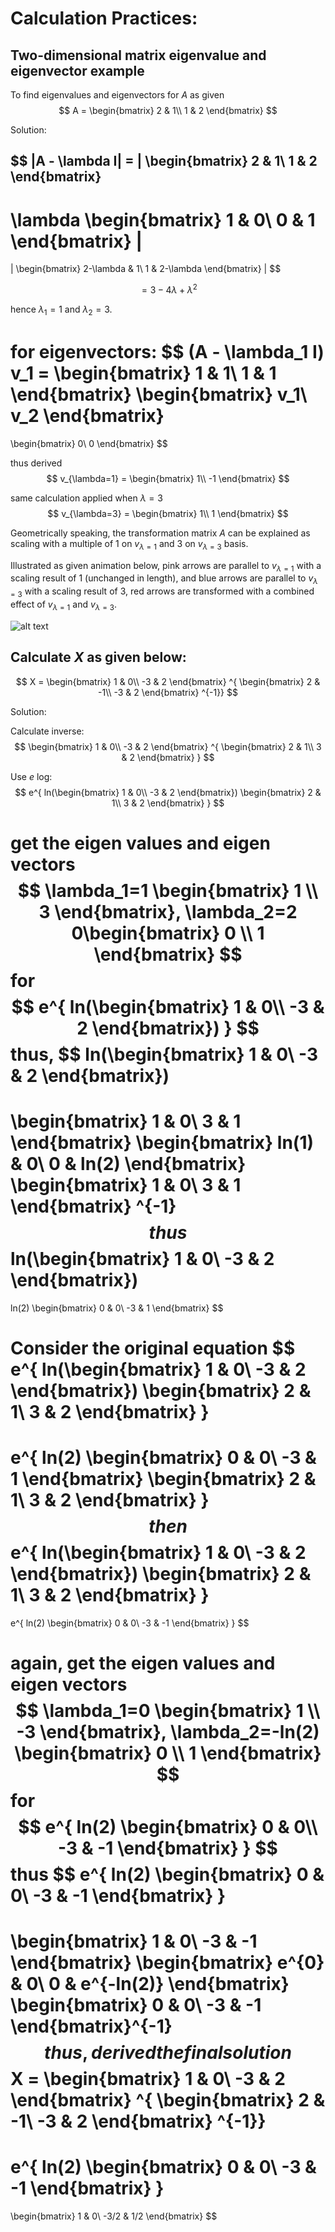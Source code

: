# Calculation Practices:

## Two-dimensional matrix eigenvalue and eigenvector example

To find eigenvalues and eigenvectors for $A$ as given
$$
A =
\begin{bmatrix}
2 & 1\\
1 & 2
\end{bmatrix}
$$

Solution:

$$
|A - \lambda I| = 
|
\begin{bmatrix}
2 & 1\\
1 & 2
\end{bmatrix}
-
\lambda
\begin{bmatrix}
1 & 0\\
0 & 1
\end{bmatrix}
|
=
|
\begin{bmatrix}
2-\lambda & 1\\
1 & 2-\lambda
\end{bmatrix}
|
$$

$$
= 3 - 4 \lambda + \lambda^2 
$$

hence
$\lambda_1 = 1$ and $\lambda_2 = 3$.

for eigenvectors:
$$
(A - \lambda_1 I) v_1 = 
\begin{bmatrix}
1 & 1\\
1 & 1
\end{bmatrix}
\begin{bmatrix}
v_1\\
v_2
\end{bmatrix}
=
\begin{bmatrix}
0\\
0
\end{bmatrix}
$$

thus derived 
$$
v_{\lambda=1} = 
\begin{bmatrix}
1\\
-1
\end{bmatrix}
$$

same calculation applied when $\lambda = 3$
$$
v_{\lambda=3} = 
\begin{bmatrix}
1\\
1
\end{bmatrix}
$$

Geometrically speaking, the transformation matrix $A$ can be explained as scaling with a multiple of $1$ on $v_{\lambda=1}$ and $3$ on $v_{\lambda=3}$ basis.

Illustrated as given animation below, pink arrows are parallel to $v_{\lambda=1}$ with a scaling result of $1$ (unchanged in length), and blue arrows are parallel to $v_{\lambda=3}$ with a scaling result of $3$, red arrows are transformed with a combined effect of $v_{\lambda=1}$ and $v_{\lambda=3}$.


![alt text](imgs/Eigenvectors_transformation.gif "Eigenvectors_transformation")

## Calculate $X$ as given below:
$$
X = 
\begin{bmatrix}
1 & 0\\
-3 & 2
\end{bmatrix}
^{
\begin{bmatrix}
2 & -1\\
-3 & 2
\end{bmatrix}
^{-1}}
$$

Solution:

Calculate inverse:
$$
\begin{bmatrix}
1 & 0\\
-3 & 2
\end{bmatrix}
^{
\begin{bmatrix}
2 & 1\\
3 & 2
\end{bmatrix}
}
$$


Use $e$ log:
$$
e^{
ln(\begin{bmatrix}
1 & 0\\
-3 & 2
\end{bmatrix})
\begin{bmatrix}
2 & 1\\
3 & 2
\end{bmatrix}
}
$$

get the eigen values and eigen vectors 
$$
\lambda_1=1
\begin{bmatrix}
1 \\
3 
\end{bmatrix},
\lambda_2=2
0\begin{bmatrix}
0 \\
1 
\end{bmatrix}
$$
for
$$
e^{
ln(\begin{bmatrix}
1 & 0\\
-3 & 2
\end{bmatrix})
} 
$$
thus,
$$
ln(\begin{bmatrix}
1 & 0\\
-3 & 2
\end{bmatrix})
=
\begin{bmatrix}
1 & 0\\
3 & 1
\end{bmatrix}
\begin{bmatrix}
ln(1) & 0\\
0 & ln(2)
\end{bmatrix}
\begin{bmatrix}
1 & 0\\
3 & 1
\end{bmatrix}
^{-1}
$$
thus
$$
ln(\begin{bmatrix}
1 & 0\\
-3 & 2
\end{bmatrix})
=
ln(2)
\begin{bmatrix}
0 & 0\\
-3 & 1
\end{bmatrix}
$$

Consider the original equation
$$
e^{
ln(\begin{bmatrix}
1 & 0\\
-3 & 2
\end{bmatrix})
\begin{bmatrix}
2 & 1\\
3 & 2
\end{bmatrix}
}
=
e^{
ln(2)
\begin{bmatrix}
0 & 0\\
-3 & 1
\end{bmatrix}
\begin{bmatrix}
2 & 1\\
3 & 2
\end{bmatrix}
}
$$
then
$$
e^{
ln(\begin{bmatrix}
1 & 0\\
-3 & 2
\end{bmatrix})
\begin{bmatrix}
2 & 1\\
3 & 2
\end{bmatrix}
}
=
e^{
ln(2)
\begin{bmatrix}
0 & 0\\
-3 & -1
\end{bmatrix}
}
$$

again, get the eigen values and eigen vectors 
$$
\lambda_1=0
\begin{bmatrix}
1 \\
 -3
\end{bmatrix},
\lambda_2=-ln(2)
\begin{bmatrix}
0 \\
1 
\end{bmatrix}
$$
for
$$
e^{
ln(2)
\begin{bmatrix}
0 & 0\\
-3 & -1
\end{bmatrix}
}
$$
thus
$$
e^{
ln(2)
\begin{bmatrix}
0 & 0\\
-3 & -1
\end{bmatrix}
}
=
\begin{bmatrix}
1 & 0\\
-3 & -1
\end{bmatrix}
\begin{bmatrix}
e^{0} & 0\\
0 & e^{-ln(2)}
\end{bmatrix}
\begin{bmatrix}
0 & 0\\
-3 & -1
\end{bmatrix}^{-1}
$$
thus, derived the final solution
$$
X = 
\begin{bmatrix}
1 & 0\\
-3 & 2
\end{bmatrix}
^{
\begin{bmatrix}
2 & -1\\
-3 & 2
\end{bmatrix}
^{-1}}
=
e^{
ln(2)
\begin{bmatrix}
0 & 0\\
-3 & -1
\end{bmatrix}
}
=
\begin{bmatrix}
1 & 0\\
-3/2 & 1/2
\end{bmatrix}
$$